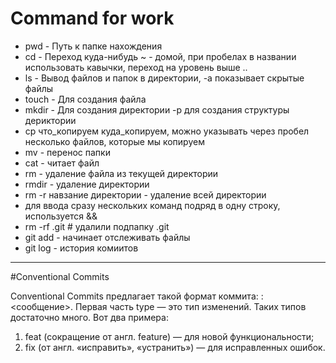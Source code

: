 # Command for work
* pwd - Путь к папке нахождения 
* cd - Переход куда-нибудь  ~ - домой, при пробелах в названии использовать кавычки, переход на уровень выше ..
* ls - Вывод файлов и папок в директории, -a показывает скрытые файлы
* touch - Для создания файла
* mkdir - Для создания директории  -p для создания структуры дериктории
* cp что_копируем куда_копируем, можно указывать через пробел несколько файлов, которые мы копируем
* mv - перенос папки
* cat - читает файл
* rm - удаление файла из текущей директории
* rmdir - удаление директории
* rm -r навзание директории - удаление всей директории
* для ввода сразу нескольких команд подряд в одну строку, используется &&
* rm -rf .git # удалили подпапку .git 
* git add - начинает отслеживать файлы
* git log  - история комиитов

---

#Conventional Commits

Conventional Commits предлагает такой формат коммита: <type>: <сообщение>. 
Первая часть type — это тип изменений. Таких типов достаточно много. Вот два примера:
1. feat (сокращение от англ. feature) — для новой функциональности;
2. fix (от англ. «исправить», «устранить») — для исправленных ошибок.
